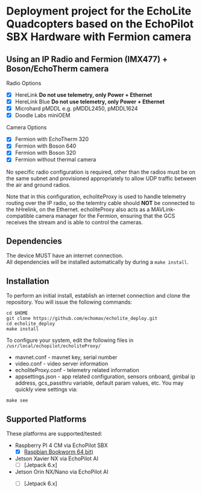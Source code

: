 # Deployment project for the EchoLite Quadcopters based on the EchoPilot SBX Hardware with Fermion camera

## Using an IP Radio and Fermion (IMX477) + Boson/EchoTherm camera
Radio Options
- [x] HereLink **Do not use telemetry, only Power + Ethernet**
- [x] HereLink Blue **Do not use telemetry, only Power + Ethernet**
- [x] Microhard pMDDL e.g. pMDDL2450, pMDDL1624
- [x] Doodle Labs miniOEM

Camera Options
- [x] Fermion with EchoTherm 320
- [x] Fermion with Boson 640
- [x] Fermion with Boson 320
- [x] Fermion without thermal camera

No specific radio configuration is required, other than the radios must be on the same subnet and provisioned appropriately to allow UDP traffic between the air and ground radios.  

Note that in this configuration, echoliteProxy is used to handle telemetry routing over the IP radio, so the telemtry cable should **NOT** be connected to the hHrelink, on the Ethernet. echoliteProxy also acts as a MAVLink-compatible camera manager for the Fermion, ensuring that the GCS receives the stream and is able to control the cameras.

## Dependencies

The device MUST have an internet connection.  
All dependencies will be installed automatically by during a `make install`.

## Installation

To perform an initial install, establish an internet connection and clone the repository.
You will issue the following commands:
```
cd $HOME
git clone https://github.com/echomav/echolite_deploy.git
cd echolite_deploy
make install
```

To configure your system, edit the following files in `/usr/local/echopilot/echoliteProxy/`  
- mavnet.conf - mavnet key, serial number    
- video.conf - video server information  
- echoliteProxy.conf - telemetry related information
- appsettings.json - app related configuration, sensors onboard, gimbal ip address, gcs_passthru variable, default param values, etc.
You may quickly view settings via:
```
make see
```

## Supported Platforms
These platforms are supported/tested:

 * Raspberry PI 4 CM via EchoPilot SBX
   - [x] [Raspbian Bookworm 64 bit)](https://www.raspberrypi.org/downloads/raspbian/)
 * Jetson Xavier NX via EchoPilot AI
   - [ ] [Jetpack 6.x]
* Jetson Orin NX/Nano via EchoPilot AI
   - [ ] [Jetpack 6.x]

